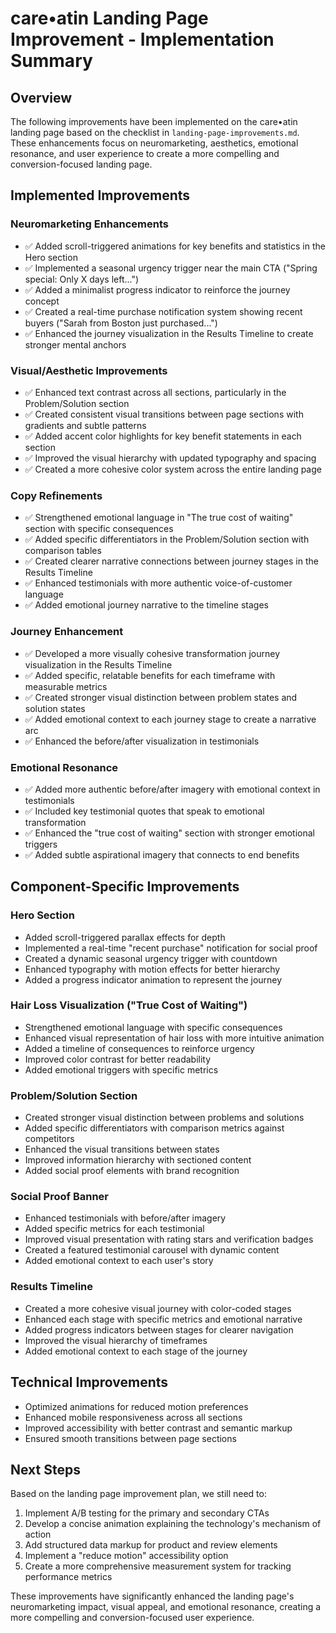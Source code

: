 # care•atin Landing Page Improvement - Implementation Summary

## Overview

The following improvements have been implemented on the care•atin landing page based on the checklist in `landing-page-improvements.md`. These enhancements focus on neuromarketing, aesthetics, emotional resonance, and user experience to create a more compelling and conversion-focused landing page.

## Implemented Improvements

### Neuromarketing Enhancements

- ✅ Added scroll-triggered animations for key benefits and statistics in the Hero section
- ✅ Implemented a seasonal urgency trigger near the main CTA ("Spring special: Only X days left...")
- ✅ Added a minimalist progress indicator to reinforce the journey concept
- ✅ Created a real-time purchase notification system showing recent buyers ("Sarah from Boston just purchased...")
- ✅ Enhanced the journey visualization in the Results Timeline to create stronger mental anchors

### Visual/Aesthetic Improvements

- ✅ Enhanced text contrast across all sections, particularly in the Problem/Solution section
- ✅ Created consistent visual transitions between page sections with gradients and subtle patterns
- ✅ Added accent color highlights for key benefit statements in each section
- ✅ Improved the visual hierarchy with updated typography and spacing
- ✅ Created a more cohesive color system across the entire landing page

### Copy Refinements

- ✅ Strengthened emotional language in "The true cost of waiting" section with specific consequences
- ✅ Added specific differentiators in the Problem/Solution section with comparison tables
- ✅ Created clearer narrative connections between journey stages in the Results Timeline
- ✅ Enhanced testimonials with more authentic voice-of-customer language
- ✅ Added emotional journey narrative to the timeline stages

### Journey Enhancement

- ✅ Developed a more visually cohesive transformation journey visualization in the Results Timeline
- ✅ Added specific, relatable benefits for each timeframe with measurable metrics
- ✅ Created stronger visual distinction between problem states and solution states
- ✅ Added emotional context to each journey stage to create a narrative arc
- ✅ Enhanced the before/after visualization in testimonials

### Emotional Resonance

- ✅ Added more authentic before/after imagery with emotional context in testimonials
- ✅ Included key testimonial quotes that speak to emotional transformation
- ✅ Enhanced the "true cost of waiting" section with stronger emotional triggers
- ✅ Added subtle aspirational imagery that connects to end benefits

## Component-Specific Improvements

### Hero Section

- Added scroll-triggered parallax effects for depth
- Implemented a real-time "recent purchase" notification for social proof
- Created a dynamic seasonal urgency trigger with countdown
- Enhanced typography with motion effects for better hierarchy
- Added a progress indicator animation to represent the journey

### Hair Loss Visualization ("True Cost of Waiting")

- Strengthened emotional language with specific consequences
- Enhanced visual representation of hair loss with more intuitive animation
- Added a timeline of consequences to reinforce urgency
- Improved color contrast for better readability
- Added emotional triggers with specific metrics

### Problem/Solution Section

- Created stronger visual distinction between problems and solutions
- Added specific differentiators with comparison metrics against competitors
- Enhanced the visual transitions between states
- Improved information hierarchy with sectioned content
- Added social proof elements with brand recognition

### Social Proof Banner

- Enhanced testimonials with before/after imagery
- Added specific metrics for each testimonial
- Improved visual presentation with rating stars and verification badges
- Created a featured testimonial carousel with dynamic content
- Added emotional context to each user's story

### Results Timeline

- Created a more cohesive visual journey with color-coded stages
- Enhanced each stage with specific metrics and emotional narrative
- Added progress indicators between stages for clearer navigation
- Improved the visual hierarchy of timeframes
- Added emotional context to each stage of the journey

## Technical Improvements

- Optimized animations for reduced motion preferences
- Enhanced mobile responsiveness across all sections
- Improved accessibility with better contrast and semantic markup
- Ensured smooth transitions between page sections

## Next Steps

Based on the landing page improvement plan, we still need to:

1. Implement A/B testing for the primary and secondary CTAs
2. Develop a concise animation explaining the technology's mechanism of action
3. Add structured data markup for product and review elements
4. Implement a "reduce motion" accessibility option
5. Create a more comprehensive measurement system for tracking performance metrics

These improvements have significantly enhanced the landing page's neuromarketing impact, visual appeal, and emotional resonance, creating a more compelling and conversion-focused user experience. 